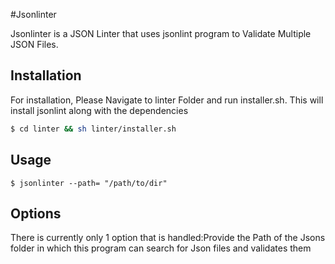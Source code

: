 #Jsonlinter

Jsonlinter  is a JSON Linter that uses jsonlint program to Validate Multiple  JSON Files.

Installation
------------

For installation, Please Navigate to linter Folder and run installer.sh. This will install jsonlint along with the dependencies

```bash
$ cd linter && sh linter/installer.sh
```


Usage
-----
```
$ jsonlinter --path= "/path/to/dir"
```


Options
-------

There is currently only 1 option that is handled:Provide the Path of the Jsons folder in which this program can search for Json files and validates them 



